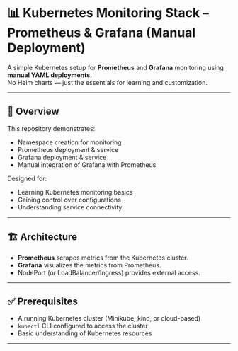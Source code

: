 # 📊 Kubernetes Monitoring Stack – Prometheus & Grafana (Manual Deployment)

A simple Kubernetes setup for **Prometheus** and **Grafana** monitoring using **manual YAML deployments**.  
No Helm charts — just the essentials for learning and customization.

---

## 📌 Overview
This repository demonstrates:
- Namespace creation for monitoring
- Prometheus deployment & service
- Grafana deployment & service
- Manual integration of Grafana with Prometheus

Designed for:
- Learning Kubernetes monitoring basics
- Gaining control over configurations
- Understanding service connectivity

---

## 🏗 Architecture
- **Prometheus** scrapes metrics from the Kubernetes cluster.
- **Grafana** visualizes the metrics from Prometheus.
- NodePort (or LoadBalancer/Ingress) provides external access.

---
## ✅ Prerequisites
- A running Kubernetes cluster (Minikube, kind, or cloud-based)
- `kubectl` CLI configured to access the cluster
- Basic understanding of Kubernetes resources

---
